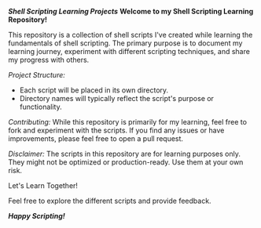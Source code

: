 ***Shell Scripting Learning Projects***
**Welcome to my Shell Scripting Learning Repository!**

This repository is a collection of shell scripts I've created while learning the fundamentals of shell scripting. The primary purpose is to document my learning journey, experiment with different scripting techniques, and share my progress with others.

_Project Structure:_

* Each script will be placed in its own directory.
* Directory names will typically reflect the script's purpose or functionality.
  
_Contributing:_
While this repository is primarily for my learning, feel free to fork and experiment with the scripts. If you find any issues or have improvements, please feel free to open a pull request.

_Disclaimer:_
The scripts in this repository are for learning purposes only. They might not be optimized or production-ready. Use them at your own risk.

Let's Learn Together!

Feel free to explore the different scripts and provide feedback.

***Happy Scripting!***
